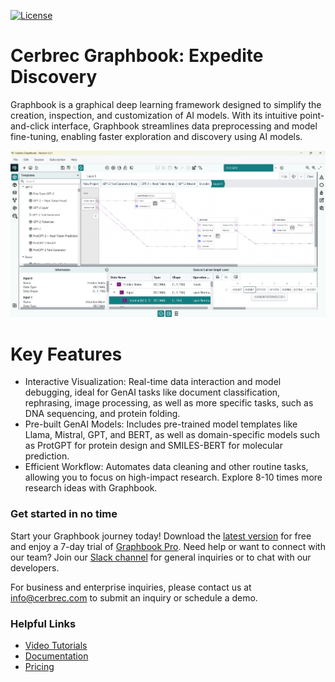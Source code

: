 [![License](https://img.shields.io/badge/License-Apache%202.0-blue.svg)](https://opensource.org/licenses/Apache-2.0)

# Cerbrec Graphbook: Expedite Discovery

Graphbook is a graphical deep learning framework designed to simplify the creation, inspection, and customization of AI models. With its intuitive point-and-click interface, Graphbook streamlines data preprocessing and model fine-tuning, enabling faster exploration and discovery using AI models.

![Graphbook](docs/GPT_Graphbook_Attention_new_1.3.1.png)

# Key Features

- Interactive Visualization: Real-time data interaction and model debugging, ideal for GenAI tasks like document classification, rephrasing, image processing, as well as more specific tasks, such as DNA sequencing, and protein folding.
- Pre-built GenAI Models: Includes pre-trained model templates like Llama, Mistral, GPT, and BERT, as well as domain-specific models such as ProtGPT for protein design and SMILES-BERT for molecular prediction.
- Efficient Workflow: Automates data cleaning and other routine tasks, allowing you to focus on high-impact research. Explore 8-10 times more research ideas with Graphbook.

### Get started in no time

Start your Graphbook journey today! Download the [latest version](http://www.cerbrec.com) for free and enjoy a 7-day trial of [Graphbook Pro](https://cerbrec.com/pricing). Need help or want to connect with our team? Join our [Slack channel](https://cerbrec-ai-community.slack.com/?redir=%2Fssb%2Fredirect) for general inquiries or to chat with our developers.

For business and enterprise inquiries, please contact us at info@cerbrec.com to submit an inquiry or schedule a demo.

### Helpful Links
- [Video Tutorials](https://www.youtube.com/watch?v=B1AHPhmyU5c&list=PLTvmtghB9v1bWla6GFHoMT4K7BGUHJ8j2)
- [Documentation](https://cerbrec.com/documentation)
- [Pricing](https://cerbrec.com/pricing)
